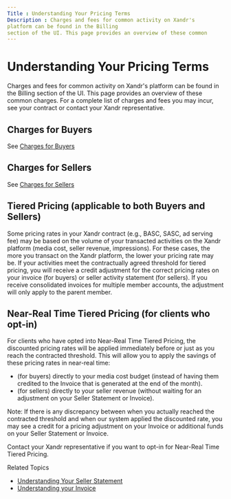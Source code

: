 ```yaml
---
Title : Understanding Your Pricing Terms
Description : Charges and fees for common activity on Xandr's
platform can be found in the Billing
section of the UI. This page provides an overview of these common
---
```



# Understanding Your Pricing Terms



Charges and fees for common activity on Xandr's
platform can be found in the Billing
section of the UI. This page provides an overview of these common
charges. For a complete list of charges and fees you may incur, see your
contract or contact your Xandr representative.



## Charges for Buyers

See
<a href="charges-for-buyers.html" class="xref">Charges for Buyers</a>





## Charges for Sellers

See
<a href="charges-for-sellers.html" class="xref">Charges for Sellers</a>





## Tiered Pricing (applicable to both Buyers and Sellers)

Some pricing rates in your Xandr contract (e.g.,
BASC, SASC, ad serving fee) may be based on the volume of your
transacted activities on the Xandr platform
(media cost, seller revenue, impressions). For these cases, the more you
transact on the Xandr platform, the lower your
pricing rate may be. If your activities meet the contractually agreed
threshold for tiered pricing, you will receive a credit adjustment for
the correct pricing rates on your invoice (for buyers) or seller
activity statement (for sellers). If you receive consolidated invoices
for multiple member accounts, the adjustment will only apply to the
parent member.





## Near-Real Time Tiered Pricing (for clients who opt-in)

For clients who have opted into Near-Real Time Tiered Pricing, the
discounted pricing rates will be applied immediately before or just as
you reach the contracted threshold. This will allow you to apply the
savings of these pricing rates in near-real time:

- (for buyers) directly to your media cost budget (instead of having
  them credited to the Invoice that is generated at the end of the
  month).
- (for sellers) directly to your seller revenue (without waiting for an
  adjustment on your Seller Statement or Invoice).





Note: If there is any discrepancy
between when you actually reached the contracted threshold and when our
system applied the discounted rate, you may see a credit for a pricing
adjustment on your Invoice or additional funds on your Seller Statement
or Invoice.





Contact your Xandr representative if you want to
opt-in for Near-Real Time Tiered Pricing.





Related Topics

- <a href="understanding-your-seller-statement.html"
  class="xref">Understanding Your Seller Statement</a>
- <a href="understanding-your-invoice.html" class="xref"
  title="Annotated descriptions of the contents of your Xandr invoices.">Understanding
  your Invoice</a>







